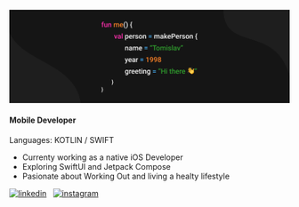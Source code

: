 ![Banner](https://github.com/tgodek/tgodek/blob/main/MyBanner.png)
#### Mobile Developer


Languages: KOTLIN / SWIFT

- Currenty working as a native iOS Developer
- Exploring SwiftUI and Jetpack Compose
- Pasionate about Working Out and living a healty lifestyle 


[<img src='https://cdn3.iconfinder.com/data/icons/free-social-icons/67/linkedin_circle_color-512.png' alt='linkedin' height='40'>](https://www.linkedin.com/in/tomislav-godek-a37792206/) &nbsp; [<img src='https://cdn1.iconfinder.com/data/icons/social-circle-3/32/instagram_circle-256.png' alt='instagram' height='40'>](https://www.instagram.com/tomislav.godek/)  

